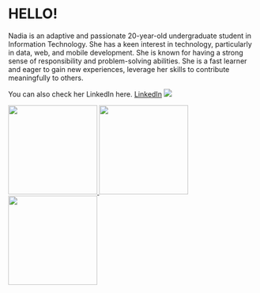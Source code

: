 # HELLO! 
 
Nadia is an adaptive and passionate 20-year-old undergraduate student in Information Technology. She has a keen interest in technology, particularly in data, web, and mobile development. She is known for having a strong sense of responsibility and problem-solving abilities. She is a fast learner and eager to gain new experiences, leverage her skills to contribute meaningfully to others.
 
You can also check her LinkedIn here. [LinkedIn](https://www.linkedin.com/in/fatimah-nadia-eka-putri-251484246/)
<img src="https://komarev.com/ghpvc/?username=fatimahnadiaekaputri&label=Profile%20views&color=0e75b6&style=flat" />
<p align="left">
<a href="https://github.com/fatimahnadiaekaputri">
  <img height="180em" src="https://github-readme-stats-eight-theta.vercel.app/api?username=fatimahnadiaekaputri&show_icons=true&theme=algolia&include_all_commits=true&count_private=true"/> 
  <img height="180em" src="https://github-readme-stats.vercel.app/api/top-langs/?username=fatimahnadiaekaputri&layout=compact&theme=algolia&count_private=true"/> 
  <img height="180em" src="https://github-readme-streak-stats.herokuapp.com/?user=fatimahnadiaekaputri"/> 
</a>
</p>
